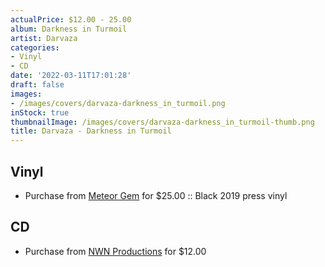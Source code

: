 ```yaml
---
actualPrice: $12.00 - 25.00
album: Darkness in Turmoil
artist: Darvaza
categories:
- Vinyl
- CD
date: '2022-03-11T17:01:28'
draft: false
images:
- /images/covers/darvaza-darkness_in_turmoil.png
inStock: true
thumbnailImage: /images/covers/darvaza-darkness_in_turmoil-thumb.png
title: Darvaza - Darkness in Turmoil
---
```


## Vinyl
* Purchase from [Meteor Gem](https://meteor-gem.com/products/darvaza-darkness-in-turmoil-lp) for $25.00 :: Black 2019 press vinyl
## CD
* Purchase from [NWN Productions](http://shop.nwnprod.com/index.php?route=product/product&path=93&product_id=19141&sort=pd.name&order=ASC) for $12.00
